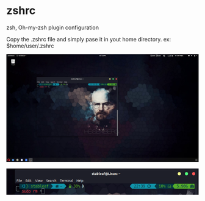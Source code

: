 # zshrc
zsh, Oh-my-zsh plugin configuration


Copy the .zshrc file and simply pase it in yout home directory. 
ex: $home/user/.zshrc


![alt text](https://github.com/hrugved-knocks/zshrc/blob/master/preview.png)

![alt text](https://github.com/hrugved-knocks/zshrc/blob/master/terminal_closeup.png)

